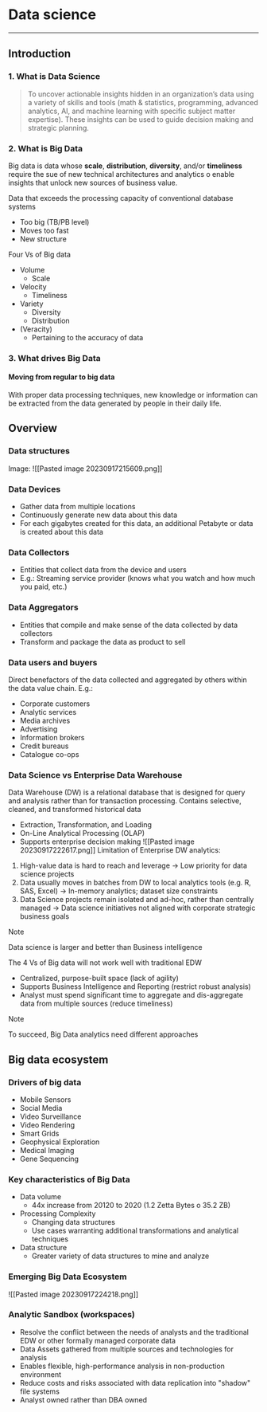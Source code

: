 # Data science
___
## Introduction
### 1. What is Data Science
> To uncover actionable insights hidden in an organization’s data using a variety of skills and tools (math & statistics, programming, advanced analytics, AI, and machine learning with specific subject matter expertise). These insights can be used to guide decision making and strategic planning.


### 2. What is Big Data
Big data is data whose **scale**, **distribution**, **diversity**, and/or **timeliness** require the sue of new technical architectures and analytics o enable insights that unlock new sources of business value.

Data that exceeds the processing capacity of conventional database systems
- Too big (TB/PB level)
- Moves too fast
- New structure

Four Vs of Big data
- Volume
	- Scale
- Velocity
	- Timeliness
- Variety
	- Diversity
	- Distribution
- (Veracity)
	- Pertaining to the accuracy of data 

### 3. What drives Big Data
#### Moving from regular to big data
With proper data processing techniques, new knowledge or information can be extracted from the data generated by people in their daily life.

## Overview
### Data structures
Image:
![[Pasted image 20230917215609.png]]

### Data Devices
- Gather data from multiple locations
- Continuously generate new data about this data
- For each gigabytes created for this data, an additional Petabyte or data is created about this data

### Data Collectors
- Entities that collect data from the device and users
- E.g.: Streaming service provider (knows what you watch and how much you paid, etc.)

### Data Aggregators
- Entities that compile and make sense of the data collected by data collectors
- Transform and package the data as product to sell

### Data users and buyers
Direct benefactors of the data collected and aggregated by others within the data value chain.
E.g.: 
- Corporate customers
- Analytic services
- Media archives
- Advertising
- Information brokers
- Credit bureaus
- Catalogue co-ops

### Data Science vs Enterprise Data Warehouse
Data Warehouse (DW) is a relational database that is designed for query and analysis rather than for transaction processing. Contains selective, cleaned, and transformed historical data
- Extraction, Transformation, and Loading
- On-Line Analytical Processing (OLAP)
- Supports enterprise decision making
![[Pasted image 20230917222617.png]]
Limitation of Enterprise DW analytics:
1. High-value data is hard to reach and leverage
-> Low priority for data science projects
2. Data usually moves in batches from DW to local analytics tools (e.g. R, SAS, Excel)
-> In-memory analytics; dataset size constraints
3. Data Science projects remain isolated and ad-hoc, rather than centrally managed
-> Data science initiatives not aligned with corporate strategic business goals

>[!Note]
>Data science is larger and better than Business intelligence

The 4 Vs of Big data will not work well with traditional EDW
- Centralized, purpose-built space (lack of agility)
- Supports Business Intelligence and Reporting (restrict robust analysis)
- Analyst must spend significant time to aggregate and dis-aggregate data from multiple sources (reduce timeliness)

>[!Note]
>To succeed, Big Data analytics need different approaches



## Big data ecosystem
### Drivers of big data
- Mobile Sensors
- Social Media
- Video Surveillance
- Video Rendering
- Smart Grids
- Geophysical Exploration
- Medical Imaging
- Gene Sequencing

### Key characteristics of Big Data
- Data volume
	- 44x increase from 20120 to 2020 (1.2 Zetta Bytes o 35.2 ZB) 
- Processing Complexity
	- Changing data structures
	- Use cases warranting additional transformations and analytical techniques
- Data structure
	- Greater variety of data structures to mine and analyze

### Emerging Big Data Ecosystem
![[Pasted image 20230917224218.png]]


### Analytic Sandbox (workspaces)
- Resolve the conflict between the needs of analysts and the traditional EDW or other formally managed corporate data
- Data Assets gathered from multiple sources and technologies for analysis
- Enables flexible, high-performance analysis in non-production environment
- Reduce costs and risks associated with data replication into "shadow" file systems
- Analyst owned rather than DBA owned

